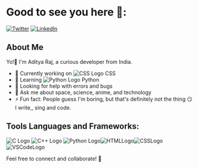  # Good to see you here 👀:
[![Twitter](https://img.shields.io/badge/Twitter-blue?logo=twitter&style=for-the-badge)](https://x.com/childofprophcy1?t=ZGAM2n45b-Wjb1Q6b3NkGw&s=09)&nbsp;[![LinkedIn](https://img.shields.io/badge/LinkedIn-blue?logo=linkedin&style=for-the-badge)](http://www.linkedin.com/in/aditya-raj-11o2)

## About Me

Yo!👋 I'm Aditya Raj, a curious developer from India. 

- 🔭 Currently working on ![CSS Logo](https://img.icons8.com/color/24/000000/css3.png) CSS
- 🌱 Learning ![Python Logo](https://img.icons8.com/color/24/000000/python.png) Python
- 🤝 Looking for help with errors and bugs
- 💬 Ask me about space, science, anime, and technology
- ⚡ Fun fact: People guess I'm boring, but that's definitely not the thing 😏
I write,, sing and code.

## Tools Languages and Frameworks:

![C Logo](https://img.icons8.com/color/24/000000/c-programming.png) ![C++ Logo](https://img.icons8.com/color/24/000000/c-plus-plus-logo.png) ![Python Logo](https://img.icons8.com/color/24/000000/python.png)![HTMLLogo](https://img.icons8.com/color/24/000000/html-5.png)![CSSLogo](https://img.icons8.com/color/24/000000/css3.png)![VSCodeLogo](https://img.icons8.com/color/24/000000/visual-studio-code-2019.png)

Feel free to connect and collaborate! 🚀